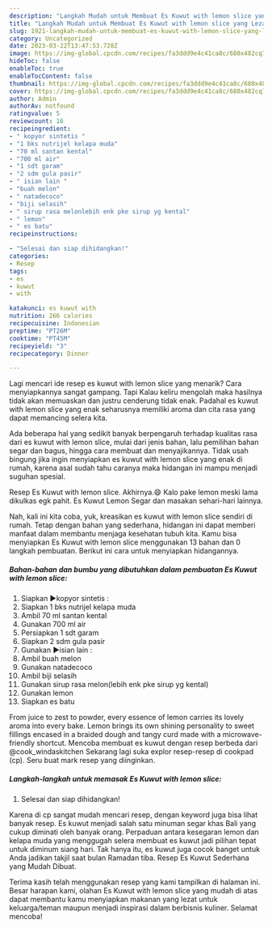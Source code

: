 ```yaml
---
description: "Langkah Mudah untuk Membuat Es Kuwut with lemon slice yang Lezat, Buat Buka Puasa Sempurna"
title: "Langkah Mudah untuk Membuat Es Kuwut with lemon slice yang Lezat, Buat Buka Puasa Sempurna"
slug: 1921-langkah-mudah-untuk-membuat-es-kuwut-with-lemon-slice-yang-lezat-buat-buka-puasa-sempurna
category: Uncategorized
date: 2023-03-22T13:47:53.728Z
image: https://img-global.cpcdn.com/recipes/fa3ddd9e4c41ca8c/680x482cq70/es-kuwut-with-lemon-slice-foto-resep-utama.jpg
hideToc: false
enableToc: true
enableTocContent: false
thumbnail: https://img-global.cpcdn.com/recipes/fa3ddd9e4c41ca8c/680x482cq70/es-kuwut-with-lemon-slice-foto-resep-utama.jpg
cover: https://img-global.cpcdn.com/recipes/fa3ddd9e4c41ca8c/680x482cq70/es-kuwut-with-lemon-slice-foto-resep-utama.jpg
author: Admin
authorAv: notfound
ratingvalue: 5
reviewcount: 16
recipeingredient:
- " kopyor sintetis "
- "1 bks nutrijel kelapa muda"
- "70 ml santan kental"
- "700 ml air"
- "1 sdt garam"
- "2 sdm gula pasir"
- " isian lain "
- "buah melon"
- " natadecoco"
- "biji selasih"
- " sirup rasa melonlebih enk pke sirup yg kental"
- " lemon"
- " es batu"
recipeinstructions:

- "Selesai dan siap dihidangkan!"
categories:
- Resep
tags:
- es
- kuwut
- with

katakunci: es kuwut with 
nutrition: 266 calories
recipecuisine: Indonesian
preptime: "PT26M"
cooktime: "PT45M"
recipeyield: "3"
recipecategory: Dinner

---
```



Lagi mencari ide resep es kuwut with lemon slice yang menarik? Cara menyiapkannya sangat gampang. Tapi Kalau keliru mengolah maka hasilnya tidak akan memuaskan dan justru cenderung tidak enak. Padahal es kuwut with lemon slice yang enak seharusnya memiliki aroma dan cita rasa yang dapat memancing selera kita.


Ada beberapa hal yang sedikit banyak berpengaruh terhadap kualitas rasa dari es kuwut with lemon slice, mulai dari jenis bahan, lalu pemilihan bahan segar dan bagus, hingga cara membuat dan menyajikannya. Tidak usah bingung jika ingin menyiapkan es kuwut with lemon slice yang enak di rumah, karena asal sudah tahu caranya maka hidangan ini mampu menjadi suguhan spesial.

Resep Es Kuwut with lemon slice. Akhirnya.😄 Kalo pake lemon meski lama dikulkas egk pahit. Es Kuwut Lemon Segar dan masakan sehari-hari lainnya.


Nah, kali ini kita coba, yuk, kreasikan es kuwut with lemon slice sendiri di rumah. Tetap dengan bahan yang sederhana, hidangan ini dapat memberi manfaat dalam membantu menjaga kesehatan tubuh kita. Kamu bisa menyiapkan Es Kuwut with lemon slice menggunakan 13 bahan dan 0 langkah pembuatan. Berikut ini cara untuk menyiapkan hidangannya.

<!--inarticleads1-->

##### Bahan-bahan dan bumbu yang dibutuhkan dalam pembuatan Es Kuwut with lemon slice:

1. Siapkan  ▶kopyor sintetis :
1. Siapkan 1 bks nutrijel kelapa muda
1. Ambil 70 ml santan kental
1. Gunakan 700 ml air
1. Persiapkan 1 sdt garam
1. Siapkan 2 sdm gula pasir
1. Gunakan  ▶isian lain :
1. Ambil buah melon
1. Gunakan  natadecoco
1. Ambil biji selasih
1. Gunakan  sirup rasa melon(lebih enk pke sirup yg kental)
1. Gunakan  lemon
1. Siapkan  es batu


From juice to zest to powder, every essence of lemon carries its lovely aroma into every bake. Lemon brings its own shining personality to sweet fillings encased in a braided dough and tangy curd made with a microwave-friendly shortcut. Mencoba membuat es kuwut dengan resep berbeda dari @cook_windaskitchen Sekarang lagi suka explor resep-resep di cookpad (cp). Seru buat mark resep yang diinginkan. 

<!--inarticleads2-->

##### Langkah-langkah untuk memasak Es Kuwut with lemon slice:


1. Selesai dan siap dihidangkan!

Karena di cp sangat mudah mencari resep, dengan keyword juga bisa lihat banyak resep. Es kuwut menjadi salah satu minuman segar khas Bali yang cukup diminati oleh banyak orang. Perpaduan antara kesegaran lemon dan kelapa muda yang menggugah selera membuat es kuwut jadi pilihan tepat untuk diminum siang hari. Tak hanya itu, es kuwut juga cocok banget untuk Anda jadikan takjil saat bulan Ramadan tiba. Resep Es Kuwut Sederhana yang Mudah Dibuat. 

Terima kasih telah menggunakan resep yang kami tampilkan di halaman ini. Besar harapan kami, olahan Es Kuwut with lemon slice yang mudah di atas dapat membantu kamu menyiapkan makanan yang lezat untuk keluarga/teman maupun menjadi inspirasi dalam berbisnis kuliner. Selamat mencoba!
